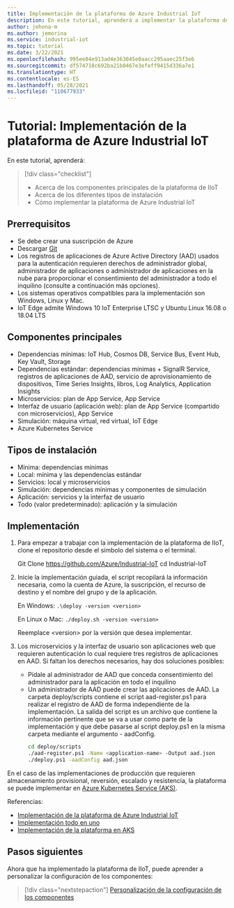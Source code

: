 ```yaml
---
title: Implementación de la plataforma de Azure Industrial IoT
description: En este tutorial, aprenderá a implementar la plataforma de IIoT.
author: jehona-m
ms.author: jemorina
ms.service: industrial-iot
ms.topic: tutorial
ms.date: 3/22/2021
ms.openlocfilehash: 995ee04e913ad4e363045e0aacc295aaec25f3e6
ms.sourcegitcommit: df574710c692ba21b0467e3efeff9415d336a7e1
ms.translationtype: HT
ms.contentlocale: es-ES
ms.lasthandoff: 05/28/2021
ms.locfileid: "110677933"
---
```

# <a name="tutorial-deploy-the-azure-industrial-iot-platform"></a>Tutorial: Implementación de la plataforma de Azure Industrial IoT

En este tutorial, aprenderá:

> [!div class="checklist"]
> * Acerca de los componentes principales de la plataforma de IIoT
> * Acerca de los diferentes tipos de instalación
> * Cómo implementar la plataforma de Azure Industrial IoT

## <a name="prerequisites"></a>Prerrequisitos

- Se debe crear una suscripción de Azure
- Descargar [Git](https://git-scm.com/downloads)
- Los registros de aplicaciones de Azure Active Directory (AAD) usados para la autenticación requieren derechos de administrador global, administrador de aplicaciones o administrador de aplicaciones en la nube para proporcionar el consentimiento del administrador a todo el inquilino (consulte a continuación más opciones).
- Los sistemas operativos compatibles para la implementación son Windows, Linux y Mac.
- IoT Edge admite Windows 10 IoT Enterprise LTSC y Ubuntu Linux 16.08 o 18.04 LTS

## <a name="main-components"></a>Componentes principales

- Dependencias mínimas: IoT Hub, Cosmos DB, Service Bus, Event Hub, Key Vault, Storage
- Dependencias estándar: dependencias mínimas + SignalR Service, registros de aplicaciones de AAD, servicio de aprovisionamiento de dispositivos, Time Series Insights, libros, Log Analytics, Application Insights
- Microservicios: plan de App Service, App Service
- Interfaz de usuario (aplicación web): plan de App Service (compartido con microservicios), App Service
- Simulación: máquina virtual, red virtual, IoT Edge
- Azure Kubernetes Service

## <a name="installation-types"></a>Tipos de instalación

- Mínima: dependencias mínimas
- Local: mínima y las dependencias estándar
- Servicios: local y microservicios
- Simulación: dependencias mínimas y componentes de simulación
- Aplicación: servicios y la interfaz de usuario
- Todo (valor predeterminado): aplicación y la simulación

## <a name="deployment"></a>Implementación

1. Para empezar a trabajar con la implementación de la plataforma de IIoT, clone el repositorio desde el símbolo del sistema o el terminal.

    Git Clone https://github.com/Azure/Industrial-IoT  cd Industrial-IoT

2. Inicie la implementación guiada, el script recopilará la información necesaria, como la cuenta de Azure, la suscripción, el recurso de destino y el nombre del grupo y de la aplicación.

    En Windows:
        ```
        .\deploy -version <version>
        ```

    En Linux o Mac:
        ```
        ./deploy.sh -version <version>
        ```

    Reemplace \<version> por la versión que desea implementar.

3. Los microservicios y la interfaz de usuario son aplicaciones web que requieren autenticación lo cual requiere tres registros de aplicaciones en AAD. Si faltan los derechos necesarios, hay dos soluciones posibles:

    - Pídale al administrador de AAD que conceda consentimiento del administrador para la aplicación en todo el inquilino
    - Un administrador de AAD puede crear las aplicaciones de AAD. La carpeta deploy/scripts contiene el script aad-register.ps1 para realizar el registro de AAD de forma independiente de la implementación. La salida del script es un archivo que contiene la información pertinente que se va a usar como parte de la implementación y que debe pasarse al script deploy.ps1 en la misma carpeta mediante el argumento - aadConfig.
        ```bash
        cd deploy/scripts
        ./aad-register.ps1 -Name <application-name> -Output aad.json
        ./deploy.ps1 -aadConfig aad.json
        ```

En el caso de las implementaciones de producción que requieren almacenamiento provisional, reversión, escalado y resistencia, la plataforma se puede implementar en [Azure Kubernetes Service (AKS)](https://github.com/Azure/Industrial-IoT/blob/master/docs/deploy/howto-deploy-aks.md).

Referencias:
- [Implementación de la plataforma de Azure Industrial IoT](https://github.com/Azure/Industrial-IoT/tree/master/docs/deploy)
- [Implementación todo en uno](https://github.com/Azure/Industrial-IoT/blob/master/docs/deploy/howto-deploy-all-in-one.md)
- [Implementación de la plataforma en AKS](https://github.com/Azure/Industrial-IoT/blob/master/docs/deploy/howto-deploy-aks.md)


## <a name="next-steps"></a>Pasos siguientes
Ahora que ha implementado la plataforma de IIoT, puede aprender a personalizar la configuración de los componentes:

> [!div class="nextstepaction"]
> [Personalización de la configuración de los componentes](tutorial-configure-industrial-iot-components.md)
